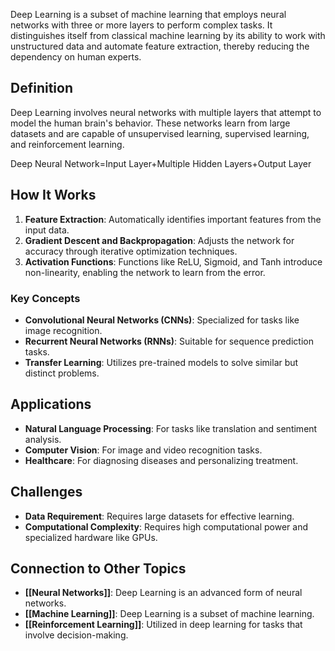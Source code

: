Deep Learning is a subset of machine learning that employs neural networks with three or more layers to perform complex tasks. It distinguishes itself from classical machine learning by its ability to work with unstructured data and automate feature extraction, thereby reducing the dependency on human experts.

## Definition

Deep Learning involves neural networks with multiple layers that attempt to model the human brain's behavior. These networks learn from large datasets and are capable of unsupervised learning, supervised learning, and reinforcement learning.

Deep Neural Network=Input Layer+Multiple Hidden Layers+Output Layer
## How It Works

1. **Feature Extraction**: Automatically identifies important features from the input data.
2. **Gradient Descent and Backpropagation**: Adjusts the network for accuracy through iterative optimization techniques.
3. **Activation Functions**: Functions like ReLU, Sigmoid, and Tanh introduce non-linearity, enabling the network to learn from the error.

### Key Concepts

- **Convolutional Neural Networks (CNNs)**: Specialized for tasks like image recognition.
- **Recurrent Neural Networks (RNNs)**: Suitable for sequence prediction tasks.
- **Transfer Learning**: Utilizes pre-trained models to solve similar but distinct problems.

## Applications

- **Natural Language Processing**: For tasks like translation and sentiment analysis.
- **Computer Vision**: For image and video recognition tasks.
- **Healthcare**: For diagnosing diseases and personalizing treatment.

## Challenges

- **Data Requirement**: Requires large datasets for effective learning.
- **Computational Complexity**: Requires high computational power and specialized hardware like GPUs.

## Connection to Other Topics

- **[[Neural Networks]]**: Deep Learning is an advanced form of neural networks.
- **[[Machine Learning]]**: Deep Learning is a subset of machine learning.
- **[[Reinforcement Learning]]**: Utilized in deep learning for tasks that involve decision-making.
